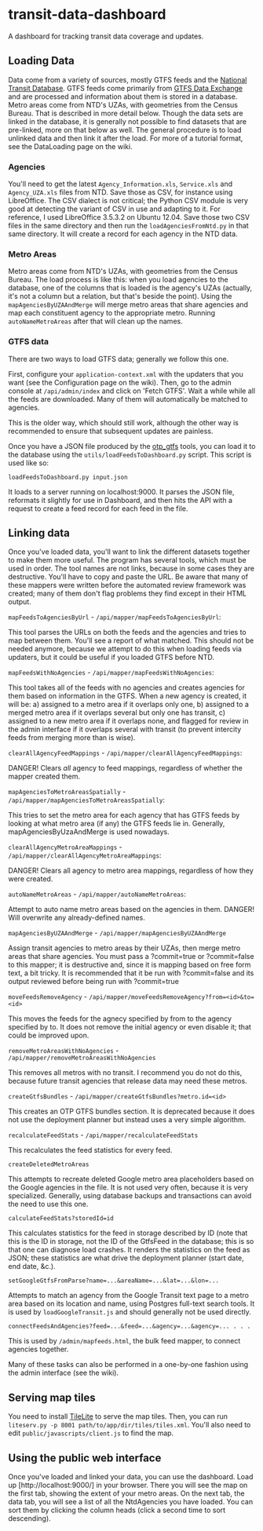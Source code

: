 # transit-data-dashboard

A dashboard for tracking transit data coverage and updates.

## Loading Data

Data come from a variety of sources, mostly GTFS feeds and the [National Transit Database](http://ntdprogram.gov). GTFS feeds come primarily from [GTFS Data Exchange](http://gtfs-data-exchange.com) and are processed and information about them is stored in a database. Metro areas come from NTD's UZAs, with geometries from the Census Bureau. That is described in more detail below. Though the data sets are linked in the database, it is generally not possible to find datasets that are pre-linked, more on that below as well. The general procedure is to load unlinked data and then link it after the load. For more of a tutorial format, see the DataLoading page on the wiki.

### Agencies

You'll need to get the latest `Agency_Information.xls`, `Service.xls` and `Agency_UZA.xls` files from NTD. Save those as CSV, for instance using LibreOffice. The CSV dialect is not critical; the Python CSV module is very good at detecting the variant of CSV in use and adapting to it. For reference, I used LibreOffice 3.5.3.2 on Ubuntu 12.04. Save those two CSV files in the same directory and then run the `loadAgenciesFromNtd.py` in that same directory. It will create a record for each agency in the NTD data.

### Metro Areas

Metro areas come from NTD's UZAs, with geometries from the Census Bureau. The load process is like this: when you load agencies to the database, one of the columns that is loaded is the agency's UZAs (actually, it's not a column but a relation, but that's beside the point). Using the `mapAgenciesByUZAAndMerge` will merge metro areas that share agencies and map each constituent agency to the appropriate metro. Running `autoNameMetroAreas` after that will clean up the names.

### GTFS data

There are two ways to load GTFS data; generally we follow this one.

First, configure your `application-context.xml` with the updaters that you want (see the Configuration page on the wiki). Then, go to the admin console at `/api/admin/index` and click on 'Fetch GTFS'. Wait a while while all the feeds are downloaded. Many of them will automatically be matched to agencies.

This is the older way, which should still work, although the other way is recommended to ensure that subsequent updates are painless.

Once you have a JSON file produced by the [otp_gtfs](https://github.com/demory/otp_gtfs) tools, you can load it to the database using the `utils/loadFeedsToDashboard.py` script. This script is used like so:

 `loadFeedsToDashboard.py input.json`

It loads to a server running on localhost:9000. It parses the JSON file, reformats it slightly for use in Dashboard, and then hits the API with a request to create a feed record for each feed in the file. 

## Linking data

Once you've loaded data, you'll want to link the different datasets together to make them more useful. The program has several tools, which must be used in order. The tool names are not links, because in some cases they are destructive. You'll have to copy and paste the URL. Be aware that many of these mappers were written before the automated review framework was created; many of them don't flag problems they find except in their HTML output.

`mapFeedsToAgenciesByUrl` - `/api/mapper/mapFeedsToAgenciesByUrl`:

This tool parses the URLs on both the feeds and the agencies and tries to map between them. You'll see a report of what matched. This should not be needed anymore, because we attempt to do this when loading feeds via updaters, but it could be useful if you loaded GTFS before NTD.

`mapFeedsWithNoAgencies` - `/api/mapper/mapFeedsWithNoAgencies`:

This tool takes all of the feeds with no agencies and creates agencies for them based on information in the GTFS. When a new agency is created, it will be: a) assigned to a metro area if it overlaps only one, b) assigned to a merged metro area if it overlaps several but only one has transit, c) assigned to a new metro area if it overlaps none, and flagged for review in the admin interface if it overlaps several with transit (to prevent intercity feeds from merging more than is wise).

`clearAllAgencyFeedMappings` - `/api/mapper/clearAllAgencyFeedMappings`:

DANGER! Clears *all* agency to feed mappings, regardless of whether the mapper created them.

`mapAgenciesToMetroAreasSpatially` - `/api/mapper/mapAgenciesToMetroAreasSpatially`:

This tries to set the metro area for each agency that has GTFS feeds by looking at what metro area (if any) the GTFS feeds lie in. Generally, mapAgenciesByUzaAndMerge is used nowadays.

`clearAllAgencyMetroAreaMappings` - `/api/mapper/clearAllAgencyMetroAreaMappings`:

DANGER! Clears all agency to metro area mappings, regardless of how they were created.

`autoNameMetroAreas` - `/api/mapper/autoNameMetroAreas`:

Attempt to auto name metro areas based on the agencies in them. DANGER! Will overwrite any already-defined names.

`mapAgenciesByUZAAndMerge` - `/api/mapper/mapAgenciesByUZAAndMerge`

Assign transit agencies to metro areas by their UZAs, then merge metro areas that share agencies. You must pass a ?commit=true or ?commit=false to this mapper; it is destructive and, since it is mapping based on free form text, a bit tricky. It is recommended that it be run with ?commit=false and its output reviewed before being run with ?commit=true

`moveFeedsRemoveAgency` - `/api/mapper/moveFeedsRemoveAgency?from=<id>&to=<id>`

This moves the feeds for the agnecy specified by from to the agency specified by to. It does not remove the initial agency or even disable it; that could be improved upon.

`removeMetroAreasWithNoAgencies` - `/api/mapper/removeMetroAreasWithNoAgencies`

This removes all metros with no transit. I recommend you do not do this, because future transit agencies that release data may need these metros.

`createGtfsBundles` - `/api/mapper/createGtfsBundles?metro.id=<id>`

This creates an OTP GTFS bundles section. It is deprecated because it does not use the deployment planner but instead uses a very simple algorithm.

`recalculateFeedStats` - `/api/mapper/recalculateFeedStats`

This recalculates the feed statistics for every feed.

`createDeletedMetroAreas`

This attempts to recreate deleted Google metro area placeholders based on the Google agencies in the file. It is not used very often, because it is very specialized. Generally, using database backups and transactions can avoid the need to use this one.

`calculateFeedStats?storedId=id`

This calculates statistics for the feed in storage described by ID (note that this is the ID in storage, not the ID of the GtfsFeed in the database; this is so that one can diagnose load crashes. It renders the statistics on the feed as JSON; these statistics are what drive the deployment planner (start date, end date, &c.).

`setGoogleGtfsFromParse?name=...&areaName=...&lat=...&lon=...`

Attempts to match an agency from the Google Transit text page to a metro area based on its location and name, using Postgres full-text search tools. It is used by `loadGoogleTransit.js` and should generally not be used directly.

`connectFeedsAndAgencies?feed=...&feed=...&agency=...&agency=... . . . `

This is used by `/admin/mapfeeds.html`, the bulk feed mapper, to connect agencies together.

Many of these tasks can also be performed in a one-by-one fashion using the admin interface (see the wiki).

## Serving map tiles

You need to install [TileLite](https://bitbucket.org/springmeyer/tilelite/wiki/Home) to serve the map tiles. Then, you can run `liteserv.py -p 8001 path/to/app/dir/tiles/tiles.xml`. You'll also need to edit `public/javascripts/client.js` to find the map.

## Using the public web interface

Once you've loaded and linked your data, you can use the dashboard. Load up [http://localhost:9000/] in your browser. There you will see the map on the first tab, showing the extent of your metro areas. On the next tab, the data tab, you will see a list of all the NtdAgencies you have loaded. You can sort them by clicking the column heads (click a second time to sort descending). 
